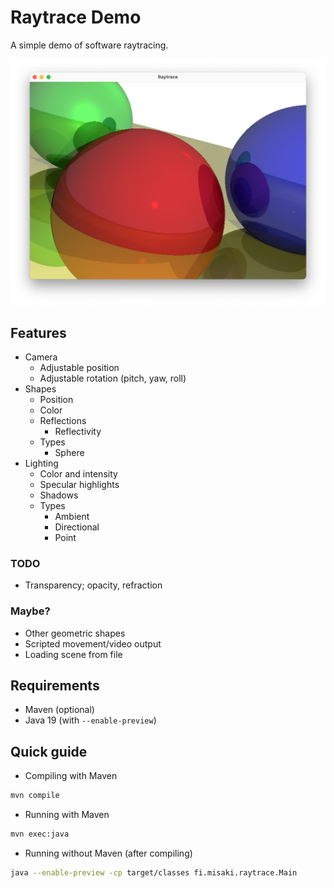 # Raytrace Demo

A simple demo of software raytracing.

![Screenshot](docs/Screen%20Shot%202023-02-05%20at%2021.17.05.png)

## Features

* Camera
  * Adjustable position
  * Adjustable rotation (pitch, yaw, roll)
* Shapes
  * Position
  * Color
  * Reflections
      * Reflectivity
  * Types
    * Sphere
* Lighting
  * Color and intensity
  * Specular highlights
  * Shadows
  * Types
      * Ambient
      * Directional
      * Point

### TODO

* Transparency; opacity, refraction

### Maybe?
* Other geometric shapes
* Scripted movement/video output
* Loading scene from file

## Requirements
* Maven (optional)
* Java 19 (with `--enable-preview`)

## Quick guide

* Compiling with Maven
```bash
mvn compile
```

* Running with Maven
```bash
mvn exec:java
```

* Running without Maven (after compiling)
```bash
java --enable-preview -cp target/classes fi.misaki.raytrace.Main
```